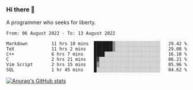 ### Hi there 👋

<!--
**shejialuo/shejialuo** is a ✨ _special_ ✨ repository because its `README.md` (this file) appears on your GitHub profile.

Here are some ideas to get you started:

- 🔭 I’m currently working on ...
- 🌱 I’m currently learning ...
- 👯 I’m looking to collaborate on ...
- 🤔 I’m looking for help with ...
- 💬 Ask me about ...
- 📫 How to reach me: ...
- 😄 Pronouns: ...
- ⚡ Fun fact: ...
-->

A programmer who seeks for liberty.

<!--START_SECTION:waka-->

```text
From: 06 August 2022 - To: 13 August 2022

Markdown         11 hrs 10 mins  ███████▒░░░░░░░░░░░░░░░░░   29.42 %
TeX              11 hrs 2 mins   ███████▒░░░░░░░░░░░░░░░░░   29.08 %
C++              6 hrs 7 mins    ████░░░░░░░░░░░░░░░░░░░░░   16.10 %
C                2 hrs 21 mins   █▓░░░░░░░░░░░░░░░░░░░░░░░   06.21 %
Vim Script       2 hrs 15 mins   █▒░░░░░░░░░░░░░░░░░░░░░░░   05.96 %
SQL              1 hr 45 mins    █░░░░░░░░░░░░░░░░░░░░░░░░   04.62 %
```

<!--END_SECTION:waka-->

[![Anurag's GitHub stats](https://github-readme-stats.vercel.app/api?username=shejialuo&show_icons=true&theme=dracula)](https://github.com/anuraghazra/github-readme-stats)
